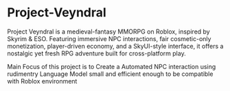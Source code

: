 # Project-Veyndral
Project Veyndral is a medieval-fantasy MMORPG on Roblox, inspired by Skyrim &amp; ESO. Featuring immersive NPC interactions, fair cosmetic-only monetization, player-driven economy, and a SkyUI-style interface, it offers a nostalgic yet fresh RPG adventure built for cross-platform play.

Main Focus of this project is to Create a Automated NPC interaction using rudimentry Language Model small and efficient enough to be compatible with Roblox environment

